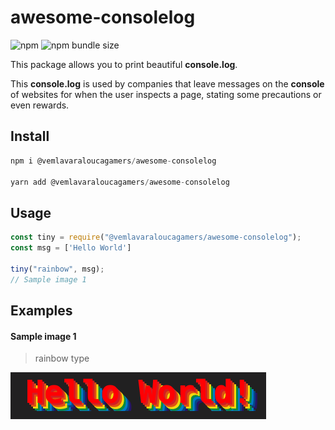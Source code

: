 # awesome-consolelog

![npm](https://img.shields.io/npm/v/@vemlavaraloucagamers/awesome-consolelog)
![npm bundle size](https://img.shields.io/bundlephobia/min/@vemlavaraloucagamers/awesome-consolelog)

This package allows you to print beautiful **console.log**.

This **console.log** is used by companies that leave messages on the **console** of websites for when the user inspects a page, stating some precautions or even rewards.

## Install
```js
npm i @vemlavaraloucagamers/awesome-consolelog

yarn add @vemlavaraloucagamers/awesome-consolelog
```

## Usage
```js
const tiny = require("@vemlavaraloucagamers/awesome-consolelog");
const msg = ['Hello World']

tiny("rainbow", msg);
// Sample image 1
```

## Examples
#### Sample image 1
> rainbow type

![Sample image 1](assets/sampleimage1.png "Sample image 1")